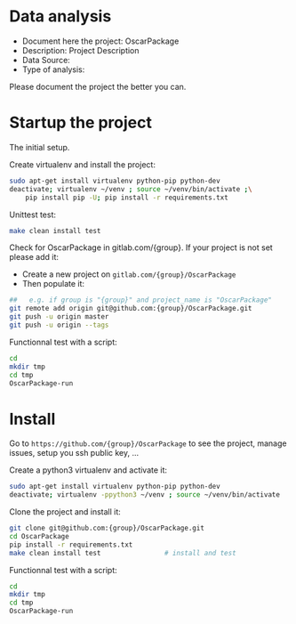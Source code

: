 # Data analysis
- Document here the project: OscarPackage
- Description: Project Description
- Data Source:
- Type of analysis:

Please document the project the better you can.

# Startup the project

The initial setup.

Create virtualenv and install the project:
```bash
sudo apt-get install virtualenv python-pip python-dev
deactivate; virtualenv ~/venv ; source ~/venv/bin/activate ;\
    pip install pip -U; pip install -r requirements.txt
```

Unittest test:
```bash
make clean install test
```

Check for OscarPackage in gitlab.com/{group}.
If your project is not set please add it:

- Create a new project on `gitlab.com/{group}/OscarPackage`
- Then populate it:

```bash
##   e.g. if group is "{group}" and project_name is "OscarPackage"
git remote add origin git@github.com:{group}/OscarPackage.git
git push -u origin master
git push -u origin --tags
```

Functionnal test with a script:

```bash
cd
mkdir tmp
cd tmp
OscarPackage-run
```

# Install

Go to `https://github.com/{group}/OscarPackage` to see the project, manage issues,
setup you ssh public key, ...

Create a python3 virtualenv and activate it:

```bash
sudo apt-get install virtualenv python-pip python-dev
deactivate; virtualenv -ppython3 ~/venv ; source ~/venv/bin/activate
```

Clone the project and install it:

```bash
git clone git@github.com:{group}/OscarPackage.git
cd OscarPackage
pip install -r requirements.txt
make clean install test                # install and test
```
Functionnal test with a script:

```bash
cd
mkdir tmp
cd tmp
OscarPackage-run
```
